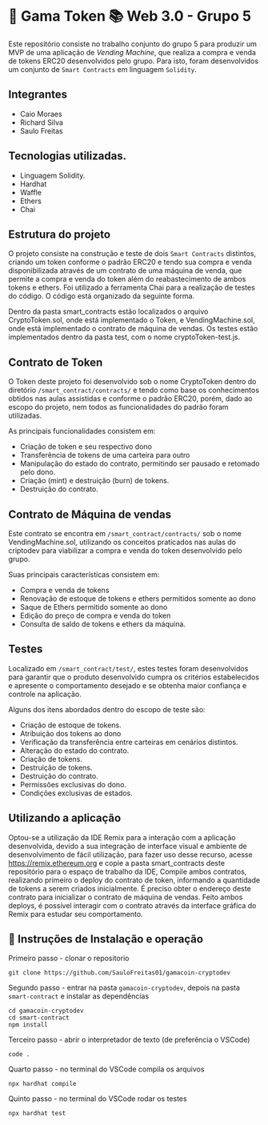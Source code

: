 # 🏦 Gama Token 📚 Web 3.0 - Grupo 5

Este repositório consiste no trabalho conjunto do grupo 5 para produzir um MVP de uma aplicação de _Vending Machine_, que realiza a compra e venda de tokens ERC20 desenvolvidos pelo grupo. Para isto, foram desenvolvidos um conjunto de  `Smart Contracts` em linguagem `Solidity`.

## Integrantes
* Caio Moraes
* Richard Silva
* Saulo Freitas

## Tecnologias utilizadas.
* Linguagem Solidity.
* Hardhat
* Waffle
* Ethers
* Chai

## Estrutura do projeto

O projeto consiste na construção e teste de dois `Smart Contracts` distintos, criando um token conforme o padrão ERC20 e tendo sua compra e venda disponibilizada através de um contrato de uma máquina de venda, que permite a compra e venda do token além do reabastecimento de ambos tokens e ethers. Foi utilizado a ferramenta Chai para a realização de testes do código. O código está organizado da seguinte forma.

Dentro da pasta smart_contracts estão localizados o arquivo CryptoToken.sol, onde está implementado o Token, e VendingMachine.sol, onde está implementado o contrato de máquina de vendas. Os testes estão implementados dentro da pasta test, com o nome cryptoToken-test.js.

## Contrato de Token
O Token deste projeto foi desenvolvido sob o nome CryptoToken dentro do diretório `/smart_contract/contracts/` e tendo como base os conhecimentos obtidos nas aulas assistidas e conforme o padrão ERC20, porém, dado ao escopo do projeto, nem todos as funcionalidades do padrão foram utilizadas. 

As principais funcionalidades consistem em:

* Criação de token e seu respectivo dono
* Transferência de tokens de uma carteira para outro
* Manipulação do estado do contrato, permitindo ser pausado e retomado pelo dono.
* Criação (mint) e destruição (burn) de tokens.
* Destruição do contrato.

## Contrato de Máquina de vendas
Este contrato se encontra  em `/smart_contract/contracts/` sob o nome VendingMachine.sol, utilizando os conceitos praticados nas aulas do criptodev para viabilizar a compra e venda do token desenvolvido pelo grupo.

Suas principais características consistem em:

* Compra e venda de tokens
* Renovação de estoque de tokens e ethers permitidos somente ao dono
* Saque de Ethers permitido somente ao dono
* Edição do preço de compra e venda  do token
* Consulta de saldo de tokens e ethers da máquina.
## Testes

Localizado em `/smart_contract/test/`, estes testes foram desenvolvidos para garantir que o produto desenvolvido cumpra os critérios estabelecidos e apresente o comportamento desejado e se obtenha maior confiança e controle na aplicação. 

Alguns dos itens abordados dentro do escopo de teste são:

* Criação de estoque de tokens.
* Atribuição dos tokens ao dono
* Verificação da transferência entre carteiras em cenários distintos.
* Alteração do estado do contrato.
* Criação de tokens.
* Destruição de tokens.
* Destruição do contrato.
* Permissões exclusivas do dono.
* Condições exclusivas de estados.

## Utilizando a aplicação
Optou-se a utilização da IDE Remix para a interação com a aplicação desenvolvida, devido a sua integração de interface visual e ambiente de desenvolvimento de fácil utilização, para fazer uso desse recurso, acesse  https://remix.ethereum.org e copie a pasta smart_contracts deste repositório para o espaço de trabalho da IDE, Compile ambos contratos, realizando primeiro o deploy do contrato de token, informando a quantidade de tokens a serem criados inicialmente. É preciso obter o endereço deste contrato para inicializar o contrato de máquina de vendas. Feito ambos deploys, é possível interagir com o contrato através da interface gráfica do Remix para estudar seu comportamento.

## 🚀 Instruções de Instalação e operação
Primeiro passo - clonar o repositorio
```shell
git clone https://github.com/SauloFreitas01/gamacoin-cryptodev
```

Segundo passo - entrar na pasta ```gamacoin-cryptodev```, depois na pasta ```smart-contract``` e instalar as dependências
```shell
cd gamacoin-cryptodev
cd smart-contract
npm install 
```

Terceiro passo - abrir o interpretador de texto (de preferência o VSCode)
```shell
code .
```

Quarto passo - no terminal do VSCode compila os arquivos
```shell
npx hardhat compile
```

Quinto passo - no terminal do VSCode rodar os testes
```shell
npx hardhat test
```

